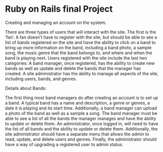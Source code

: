 # Ruby on Rails final Project 

Creating and managing an account on the system:

There are three types of users that will interact with the site. The first is the ‘fan’.
A fan doesn’t have to register with the site, but should be able to see a list of
bands registered on the site and have the ability to click on a band to bring up
more information on the band, including a band photo, a sample song, the music
genre that the band belongs to, and where and when the band is playing next.
Users registered with the site include the last two categories: A band manager,
once registered, has the ability to create new bands as well as update and delete
the bands that the manager has created. A site administrator has the ability to
manage all aspects of the site, including users, bands, and genres.

Details about Bands:

The first thing most band managers do after creating an account is to set up a
band. A typical band has a name and description, a genre or genres, a date it is
playing and its start time. Additionally, a band manager can upload a photo of
the band as well as a sample a song. The band manager must be able to see a list
of all the bands the manager manages and have the ability to update or delete
them. An administrator, once logged in, will need to have the list of all bands and the ability to update or delete them. Additionally, the site administrator should have
a separate menu that allows the admin to read, update, and delete users and
genres. Finally, the administrator should have a way of upgrading a registered
user to admin status.




